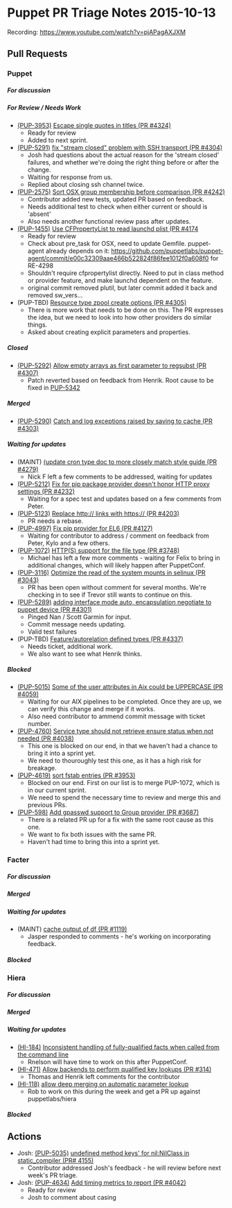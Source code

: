 # Puppet PR Triage Notes 2015-10-13

Recording: https://www.youtube.com/watch?v=pjAPagAXJXM

## Pull Requests

### Puppet

##### For discussion


##### For Review / Needs Work

* [(PUP-3953)](https://tickets.puppetlabs.com/browse/PUP-3953) [Escape single quotes in titles (PR #4324)](https://github.com/puppetlabs/puppet/pull/4324)
    - Ready for review
    - Added to next sprint.
* [(PUP-5291)](https://tickets.puppetlabs.com/browse/PUP-5291) [fix "stream closed" problem with SSH transport (PR #4304)](https://github.com/puppetlabs/puppet/pull/4304)
    - Josh had questions about the actual reason for the 'stream closed' failures, and whether we're doing the right thing before or after the change.
    - Waiting for response from us.
    - Replied about closing ssh channel twice.
* [(PUP-2575)](https://tickets.puppetlabs.com/browse/PUP-2575) [Sort OSX group membership before comparison (PR #4242)](https://github.com/puppetlabs/puppet/pull/4246)
    - Contributor added new tests, updated PR based on feedback.
    - Needs additional test to check when either current or should is 'absent'
    - Also needs another functional review pass after updates.
* [(PUP-1455)](https://tickets.puppetlabs.com/browse/PUP-1455) [Use CFPropertyList to read launchd plist (PR #4174](https://github.com/puppetlabs/puppet/pull/4174)
    - Ready for review
    - Check about pre_task for OSX, need to update Gemfile. puppet-agent already depends on it: https://github.com/puppetlabs/puppet-agent/commit/e00c32309aae466b522824f86fee1012f0a608f0 for RE-4298
    - Shouldn't require cfpropertylist directly. Need to put in class method or provider feature, and make launchd dependent on the feature.
    - original commit removed plutil, but later commit added it back and removed sw_vers...
* (PUP-TBD) [Resource type zpool create options (PR #4305)](https://github.com/puppetlabs/puppet/pull/4305)
    - There is more work that needs to be done on this. The PR expresses the idea, but we need to look into how other providers do similar things.
    - Asked about creating explicit parameters and properties.

##### Closed

* [(PUP-5292)](https://tickets.puppetlabs.com/browse/PUP-5292) [Allow empty arrays as first parameter to regsubst (PR #4307)](https://github.com/puppetlabs/puppet/pull/4307)
  - Patch reverted based on feedback from Henrik. Root cause to be fixed in [PUP-5342](https://tickets.puppetlabs.com/browse/PUP-5342)

##### Merged

* [(PUP-5290)](https://tickets.puppetlabs.com/browse/PUP-5290) [Catch and log exceptions raised by saving to cache (PR #4303)](https://github.com/puppetlabs/puppet/pull/4303)

##### Waiting for updates

* (MAINT) [(update cron type doc to more closely match style guide (PR #4279)](https://github.com/puppetlabs/puppet/pull/4279)
  - Nick F left a few comments to be addressed, waiting for updates
* [(PUP-5212)](https://tickets.puppetlabs.com/browse/PUP-5212) [Fix for pip package provider doesn't honor HTTP proxy settings (PR #4232)](https://github.com/puppetlabs/puppet/pull/4232)
    - Waiting for a spec test and updates based on a few comments from Peter.
* [(PUP-5123)](https://tickets.puppetlabs.com/browse/PUP-5123) [Replace http:// links with https://  (PR #4203)](https://github.com/puppetlabs/puppet/pull/4203)
    - PR needs a rebase.
* [(PUP-4997)](https://tickets.puppetlabs.com/browse/PUP-4997) [Fix pip provider for EL6 (PR #4127)](https://github.com/puppetlabs/puppet/pull/4127)
    - Waiting for contributor to address / comment on feedback from Peter, Kylo and a few others.
* [(PUP-1072)](https://tickets.puppetlabs.com/browse/PUP-1072) [HTTP(S) support for the file type (PR #3748)](https://github.com/puppetlabs/puppet/pull/3748)
    - Michael has left a few more comments - waiting for Felix to bring in additional changes, which will likely happen after PuppetConf.
* [(PUP-3116)](https://tickets.puppetlabs.com/browse/PUP-3116) [Optimize the read of the system mounts in selinux (PR #3043)](https://github.com/puppetlabs/puppet/pull/3043)
    - PR has been open without comment for several months. We're checking in to see if Trevor still wants to continue on this.
* [(PUP-5289)](https://tickets.puppetlabs.com/browse/PUP-5289) [adding interface mode auto, encapsulation negotiate to puppet device (PR #4301)](https://github.com/puppetlabs/puppet/pull/4301)
  - Pinged Nan / Scott Garmin for input.
  - Commit message needs updating.
  - Valid test failures
* (PUP-TBD) [Feature/autorelation defined types (PR #4337)](https://github.com/puppetlabs/puppet/pull/4337)
  - Needs ticket, additional work.
  - We also want to see what Henrik thinks.

##### Blocked

* [(PUP-5015)](https://tickets.puppetlabs.com/browse/PUP-5015) [Some of the user attributes in Aix could be UPPERCASE (PR #4059)](https://github.com/puppetlabs/puppet/pull/4059)
    - Waiting for our AIX pipelines to be completed. Once they are up, we can verify this change and merge if it works.
    - Also need contributor to ammend commit message with ticket number.
* [(PUP-4760)](https://tickets.puppetlabs.com/browse/PUP-4760) [Service type should not retrieve ensure status when not needed (PR #4038)](https://github.com/puppetlabs/puppet/pull/4038)
    - This one is blocked on our end, in that we haven't had a chance to bring it into a sprint yet.
    - We need to thouroughly test this one, as it has a high risk for breakage.
* [(PUP-4619)](https://tickets.puppetlabs.com/browse/PUP-4619) [sort fstab entries (PR #3953)](https://github.com/puppetlabs/puppet/pull/3953)
    - Blocked on our end. First on our list is to merge PUP-1072, which is in our current sprint.
    - We need to spend the necessary time to review and merge this and previous PRs.
* [(PUP-598)](https://tickets.puppetlabs.com/browse/PUP-598) [Add gpasswd support to Group provider (PR #3687)](https://github.com/puppetlabs/puppet/pull/3687)
    - There is a related PR up for a fix with the same root cause as this one.
    - We want to fix both issues with the same PR.
    - Haven't had time to bring this into a sprint yet.

### Facter

##### For discussion

##### Merged

##### Waiting for updates

* (MAINT) [cache output of df (PR #1119)](https://github.com/puppetlabs/facter/pull/1119)
  - Jasper responded to comments - he's working on incorporating feedback.

##### Blocked

### Hiera

##### For discussion

##### Merged

##### Waiting for updates

* [(HI-184)](https://tickets.puppetlabs.com/browse/HI-184) [Inconsistent handling of fully-qualified facts when called from the command line](https://github.com/puppetlabs/hiera/pull/184)
  - Rnelson will have time to work on this after PuppetConf.
* [(HI-471)](https://tickets.puppetlabs.com/browse/HI-471) [Allow backends to perform qualified key lookups (PR #314)](https://github.com/puppetlabs/hiera/pull/314)
  - Thomas and Henrik left comments for the contributor
* [(HI-118)](https://tickets.puppetlabs.com/browse/HI-118) [allow deep merging on automatic parameter lookup](https://github.com/ffrank/puppet/commit/9ba281986f88cb9d889fa02a650779ef92d0b6eb)
  - Rob to work on this during the week and get a PR up against puppetlabs/hiera


##### Blocked

## Actions

* Josh: [(PUP-5035)](https://tickets.puppetlabs.com/browse/PUP-5035) [undefined method keys' for nil:NilClass in static_compiler (PR# 4155)](https://github.com/puppetlabs/puppet/pull/4155)
    - Contributor addressed Josh's feedback - he will review before next week's PR triage.
* Josh: [(PUP-4634)](https://tickets.puppetlabs.com/browse/PUP-4634) [Add timing metrics to report (PR #4042)](https://github.com/puppetlabs/puppet/pull/4042)
    - Ready for review
    - Josh to comment about casing


